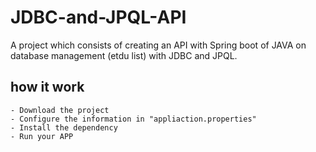 # JDBC-and-JPQL-API
A project which consists of creating an API with Spring boot of JAVA on database management (etdu list) with JDBC and JPQL.

## how it work
```
- Download the project
- Configure the information in "appliaction.properties"
- Install the dependency
- Run your APP
```
